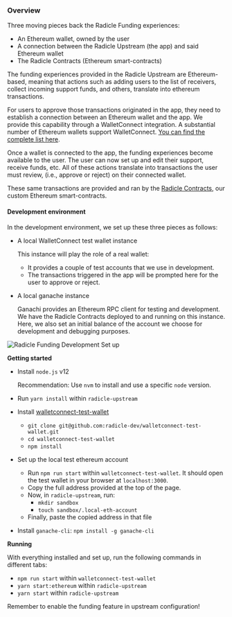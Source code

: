 

### Overview

Three moving pieces back the Radicle Funding experiences:

- An Ethereum wallet, owned by the user
- A connection between the Radicle Upstream (the app) and said Ethereum wallet
- The Radicle Contracts (Ethereum smart-contracts)

The funding experiences provided in the Radicle Upstream are Ethereum-based,
meaning that actions such as adding users to the list of receivers, collect
incoming support funds, and others, translate into ethereum transactions.

For users to approve those transactions originated in the app, they need to
establish a connection between an Ethereum wallet and the app. We provide this
capability through a WalletConnect integration. A substantial number of Ethereum
wallets support WalletConnect. [You can find the complete list here][wcw].

Once a wallet is connected to the app, the funding experiences become available
to the user. The user can now set up and edit their support, receive funds, etc.
All of these actions translate into transactions the user must review, (i.e.,
approve or reject) on their connected wallet.

These same transactions are provided and ran by the [Radicle Contracts][rc], our
custom Ethereum smart-contracts.


#### Development environment

In the development environment, we set up these three pieces as follows:

- A local WalletConnect test wallet instance

  This instance will play the role of a real wallet:
    - It provides a couple of test accounts that we use in development.
    - The transactions triggered in the app will be prompted here for the user
      to approve or reject.

- A local ganache instance

  Ganachi provides an Ethereum RPC client for testing and development. We have
  the Radicle Contracts deployed to and running on this instance. Here, we also
  set an initial balance of the account we choose for development and debugging
  purposes.

![Radicle Funding Development Set up][dev-setup]

**Getting started**

- Install `node.js` v12

  Recommendation: Use `nvm` to install and use a specific `node` version.

- Run `yarn install` within `radicle-upstream`

- Install [walletconnect-test-wallet][wctw]

  - `git clone git@github.com:radicle-dev/walletconnect-test-wallet.git`
  - `cd walletconnect-test-wallet`
  - `npm install`

- Set up the local test ethereum account

  - Run `npm run start` within `walletconnect-test-wallet`.
    It should open the test wallet in your browser at `localhost:3000`.
  - Copy the full address provided at the top of the page.
  - Now, in `radicle-upstream`, run:
    - `mkdir sandbox`
    - `touch sandbox/.local-eth-account`
  - Finally, paste the copied address in that file

- Install `ganache-cli`:
  `npm install -g ganache-cli`

**Running**

With everything installed and set up, run the following commands in different
tabs:

- `npm run start` within `walletconnect-test-wallet`
- `yarn start:ethereum` within `radicle-upstream`
- `yarn start` within `radicle-upstream`

Remember to enable the funding feature in upstream configuration!

[wcw]: https://walletconnect.org/wallets/
[wctw]: https://github.com/radicle-dev/walletconnect-test-wallet
[rc]: https://github.com/radicle-dev/radicle-contracts

[dev-setup]: ./funding-dev-setup.svg "Radicle Funding Development Set up"
